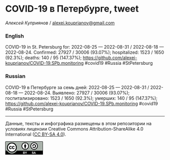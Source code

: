 COVID-19 в Петербурге, tweet
============================

*Алексей Куприянов* /
<a href="mailto:alexei.kouprianov@gmail.com" class="email">alexei.kouprianov@gmail.com</a>

### English

COVID-19 in St. Petersburg for: 2022-08-25 — 2022-08-31 / 2022-08-18 —
2022-08-24. Сonfirmed: 27927 / 30006 (93.07%); hospitalized: 1523 / 1650
(92.3%); deaths: 140 / 95 (147.37%);
<a href="https://github.com/alexei-kouprianov/COVID-19.SPb.monitoring" class="uri">https://github.com/alexei-kouprianov/COVID-19.SPb.monitoring</a>
\#covid19 \#Russia \#StPetersburg

### Russian

COVID-19 в Петербурге за семь дней: 2022-08-25 — 2022-08-31 / 2022-08-18
— 2022-08-24. Выявлено: 27927 / 30006 (93.07%); госпитализировано: 1523
/ 1650 (92.3%); умерших: 140 / 95 (147.37%);
<a href="https://github.com/alexei-kouprianov/COVID-19.SPb.monitoring" class="uri">https://github.com/alexei-kouprianov/COVID-19.SPb.monitoring</a>
\#covid19 \#Russia \#StPetersburg

------------------------------------------------------------------------

Данные, тексты и инфографика размещены в этом репозитории на условиях
лицензии Creative Commons Attribution-ShareAlike 4.0 International ([CC
BY-SA 4.0](https://creativecommons.org/licenses/by-sa/4.0/)).

![](../misc/CC-BY-SA-icon.png "CC-BY-SA")
